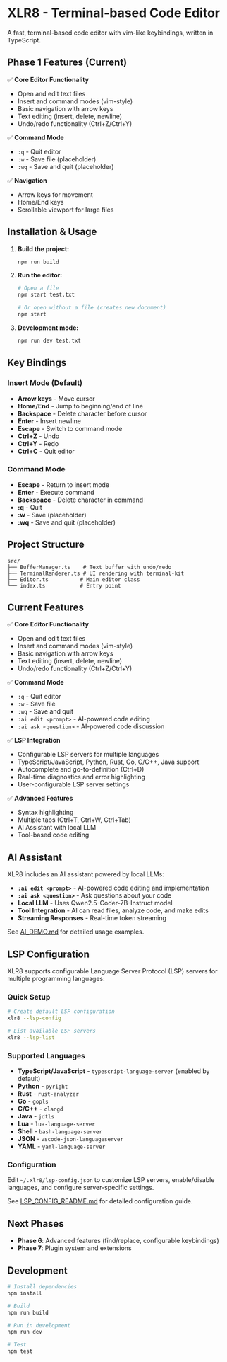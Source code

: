 # XLR8 - Terminal-based Code Editor

A fast, terminal-based code editor with vim-like keybindings, written in TypeScript.

## Phase 1 Features (Current)

✅ **Core Editor Functionality**
- Open and edit text files
- Insert and command modes (vim-style)
- Basic navigation with arrow keys
- Text editing (insert, delete, newline)
- Undo/redo functionality (Ctrl+Z/Ctrl+Y)

✅ **Command Mode**
- `:q` - Quit editor
- `:w` - Save file (placeholder)
- `:wq` - Save and quit (placeholder)

✅ **Navigation**
- Arrow keys for movement
- Home/End keys
- Scrollable viewport for large files

## Installation & Usage

1. **Build the project:**
   ```bash
   npm run build
   ```

2. **Run the editor:**
   ```bash
   # Open a file
   npm start test.txt
   
   # Or open without a file (creates new document)
   npm start
   ```

3. **Development mode:**
   ```bash
   npm run dev test.txt
   ```

## Key Bindings

### Insert Mode (Default)
- **Arrow keys** - Move cursor
- **Home/End** - Jump to beginning/end of line
- **Backspace** - Delete character before cursor
- **Enter** - Insert newline
- **Escape** - Switch to command mode
- **Ctrl+Z** - Undo
- **Ctrl+Y** - Redo
- **Ctrl+C** - Quit editor

### Command Mode
- **Escape** - Return to insert mode
- **Enter** - Execute command
- **Backspace** - Delete character in command
- **:q** - Quit
- **:w** - Save (placeholder)
- **:wq** - Save and quit (placeholder)

## Project Structure

```
src/
├── BufferManager.ts    # Text buffer with undo/redo
├── TerminalRenderer.ts # UI rendering with terminal-kit
├── Editor.ts          # Main editor class
└── index.ts           # Entry point
```

## Current Features

✅ **Core Editor Functionality**
- Open and edit text files
- Insert and command modes (vim-style)
- Basic navigation with arrow keys
- Text editing (insert, delete, newline)
- Undo/redo functionality (Ctrl+Z/Ctrl+Y)

✅ **Command Mode**
- `:q` - Quit editor
- `:w` - Save file
- `:wq` - Save and quit
- `:ai edit <prompt>` - AI-powered code editing
- `:ai ask <question>` - AI-powered code discussion

✅ **LSP Integration**
- Configurable LSP servers for multiple languages
- TypeScript/JavaScript, Python, Rust, Go, C/C++, Java support
- Autocomplete and go-to-definition (Ctrl+D)
- Real-time diagnostics and error highlighting
- User-configurable LSP server settings

✅ **Advanced Features**
- Syntax highlighting
- Multiple tabs (Ctrl+T, Ctrl+W, Ctrl+Tab)
- AI Assistant with local LLM
- Tool-based code editing

## AI Assistant

XLR8 includes an AI assistant powered by local LLMs:

- **`:ai edit <prompt>`** - AI-powered code editing and implementation
- **`:ai ask <question>`** - Ask questions about your code
- **Local LLM** - Uses Qwen2.5-Coder-7B-Instruct model
- **Tool Integration** - AI can read files, analyze code, and make edits
- **Streaming Responses** - Real-time token streaming

See [AI_DEMO.md](AI_DEMO.md) for detailed usage examples.

## LSP Configuration

XLR8 supports configurable Language Server Protocol (LSP) servers for multiple programming languages:

### Quick Setup
```bash
# Create default LSP configuration
xlr8 --lsp-config

# List available LSP servers
xlr8 --lsp-list
```

### Supported Languages
- **TypeScript/JavaScript** - `typescript-language-server` (enabled by default)
- **Python** - `pyright`
- **Rust** - `rust-analyzer`
- **Go** - `gopls`
- **C/C++** - `clangd`
- **Java** - `jdtls`
- **Lua** - `lua-language-server`
- **Shell** - `bash-language-server`
- **JSON** - `vscode-json-languageserver`
- **YAML** - `yaml-language-server`

### Configuration
Edit `~/.xlr8/lsp-config.json` to customize LSP servers, enable/disable languages, and configure server-specific settings.

See [LSP_CONFIG_README.md](LSP_CONFIG_README.md) for detailed configuration guide.

## Next Phases

- **Phase 6**: Advanced features (find/replace, configurable keybindings)
- **Phase 7**: Plugin system and extensions

## Development

```bash
# Install dependencies
npm install

# Build
npm run build

# Run in development
npm run dev

# Test
npm test
```
